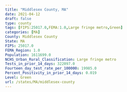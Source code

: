 ```yaml
---
title: "Middlesex County, MA"
date: 2021-04-12
draft: false
type: county
tags: [FIPS:25017.0,FEMA:1.0,Large fringe metro,Green]
categories: [MA]
County: Middlesex County
State: MA
FIPS: 25017.0
FEMA_Region: 1.0
Population: 1611699.0
NCHS_Urban_Rural_Classification: Large fringe metro
Tests_in_prior_14_days: 322097.0
Fourteen_day_test_rate_per_100000: 19985.0
Percent_Positivity_in_prior_14_days: 0.019
Level: Green
url: /states/MA/middlesex-county
---
```



